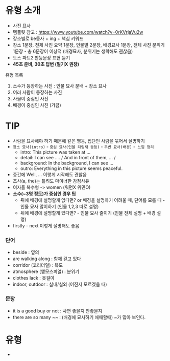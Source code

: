 # 유형 소개

- 사진 묘사
- 템플릿 참고 : https://www.youtube.com/watch?v=0rKVrjaVu2w
- 장소별로 be동사 + ing + 핵심 키워드
- 장소 1문장, 전체 사진 요약 1문장, 인물별 2문장, 배경묘사 1문장, 전체 사진 분위기 1문장 - 총 6문장이 이상적 (배경묘사, 분위기는 생략해도 괜찮음)
- 토스 파트2 만능문장 표현 듣기
- **45초 준비, 30초 답변 (필기X 권장)**

유형 목록
1. 소수가 등장하는 사진 : 인물 묘사 분배 + 장소 묘사
2. 여러 사람이 등장하는 사진
3. 사물이 중심인 사진
4. 배경이 중심인 사진 (가끔)

# TIP

- 사람을 묘사해야 하기 때문에 같은 행동, 집단인 사람을 묶어서 설명하기
- `장소 묘사(intro)` - `중심 묘사(인물 차림새 등등)` - `주변 묘사(배경)` -` 느낌 정리`
	- intro: This picture was taken at ...
	- detail: I can see .... / And in front of them, ... /
	- background: In the background, I can see ...
	- outro: Everything in this picture seems peaceful.
- 중간에 Well, ... 이렇게 시작해도 괜찮음
- 조사(a, the)는 틀려도 마이너한 감점사유
- 여자들 복수형 -> women (워먼X 위민O)
- **소수(~3명 정도)가 중심인 경우 팁**
	- 뒤에 배경에 설명할게 없다면? or 배경을 설명하기 어려울 때, 단어를 모를 때 - 인물 묘사 많이하기 (인물 1,2,3 따로 설명)
	- 뒤에 배경에 설명할게 있다면? - 인물 묘사 줄이기 (인물 전체 설명 + 배경 설명)
- firstly - next 이렇게 설명해도 좋음
### 단어

- beside : 옆의
- are walking along : 함께 걷고 있다
- corridor (코리더얼) : 복도
- atmosphere (앹모스피얼) : 분위기
- clothes lack : 옷걸이
- indoor, outdoor : 실내/실외 (어진지 모르겠을 때)

### 문장

- it is a good buy or not : 사면 좋을지 안좋을지
- there are so many ~~ : (배경에 묘사하기 애매할때) ~가 많아 보인다.
# 유형

- 
